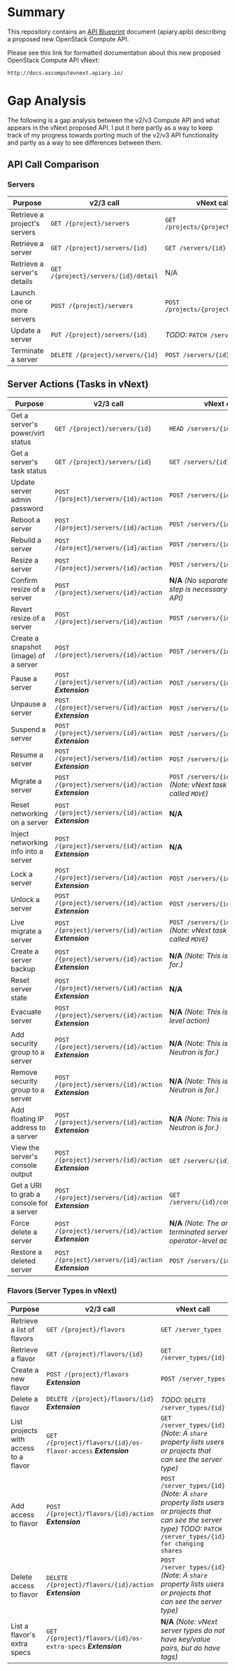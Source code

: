 # Summary

This repository contains an [API Blueprint](http://apiblueprint.org/) document
(apiary.apib) describing a proposed new OpenStack Compute API.

Please see this link for formatted documentation about this new
proposed OpenStack Compute API vNext:

    http://docs.oscomputevnext.apiary.io/

# Gap Analysis

The following is a gap analysis between the v2/v3 Compute API and what appears
in the vNext proposed API. I put it here partly as a way to keep track of my
progress towards porting much of the v2/v3 API functionality and partly as a
way to see differences between them.

## API Call Comparison

### Servers

Purpose                 | v2/3 call               | vNext call
------------------------|-------------------------|----------------------
Retrieve a project's servers | `GET /{project}/servers` | `GET /projects/{project}/servers`
Retrieve a server | `GET /{project}/servers/{id}` | `GET /servers/{id}`
Retrieve a server's details | `GET /{project}/servers/{id}/detail` | N/A
Launch one or more servers | `POST /{project}/servers` | `POST /projects/{project/servers`
Update a server | `PUT /{project}/servers/{id}` | *TODO:* `PATCH /servers/{id}`
Terminate a server | `DELETE /{project}/servers/{id}` | `POST /servers/{id}/tasks`

## Server Actions (Tasks in vNext)

Purpose                 | v2/3 call               | vNext call
------------------------|-------------------------|----------------------
Get a server's power/virt status | `GET /{project}/servers/{id}` | `HEAD /servers/{id}`
Get a server's task status | `GET /{project}/servers/{id}` | `GET /servers/{id}/tasks`
Update server admin password | `POST /{project}/servers/{id}/action` | `POST /servers/{id}/tasks`
Reboot a server | `POST /{project}/servers/{id}/action` | `POST /servers/{id}/tasks`
Rebuild a server | `POST /{project}/servers/{id}/action` | `POST /servers/{id}/tasks`
Resize a server | `POST /{project}/servers/{id}/action` | `POST /servers/{id}/tasks`
Confirm resize of a server | `POST /{project}/servers/{id}/action` | **N/A** *(No separate confirmation step is necessary in the vNext API)*
Revert resize of a server | `POST /{project}/servers/{id}/action` | `POST /servers/{id}/tasks`
Create a snapshot (image) of a server | `POST /{project}/servers/{id}/action` | `POST /servers/{id}/tasks`
Pause a server | `POST /{project}/servers/{id}/action` ***Extension*** | `POST /servers/{id}/tasks`
Unpause a server | `POST /{project}/servers/{id}/action` ***Extension*** | `POST /servers/{id}/tasks`
Suspend a server | `POST /{project}/servers/{id}/action` ***Extension*** | `POST /servers/{id}/tasks`
Resume a server | `POST /{project}/servers/{id}/action` ***Extension*** | `POST /servers/{id}/tasks`
Migrate a server | `POST /{project}/servers/{id}/action` ***Extension*** | `POST /servers/{id}/tasks` *(Note: vNext task action is called `MOVE`)*
Reset networking on a server | `POST /{project}/servers/{id}/action` ***Extension*** | **N/A**
Inject networking info into a server | `POST /{project}/servers/{id}/action` ***Extension*** | **N/A**
Lock a server | `POST /{project}/servers/{id}/action` ***Extension*** | `POST /servers/{id}/tasks`
Unlock a server | `POST /{project}/servers/{id}/action` ***Extension*** | `POST /servers/{id}/tasks`
Live migrate a server | `POST /{project}/servers/{id}/action` ***Extension*** | `POST /servers/{id}/tasks` *(Note: vNext task action is called `MOVE`)*
Create a server backup | `POST /{project}/servers/{id}/action` ***Extension*** | **N/A** *(Note: This is what Heat is for.)*
Reset server state | `POST /{project}/servers/{id}/action` ***Extension*** | **N/A**
Evacuate server | `POST /{project}/servers/{id}/action` ***Extension*** | **N/A** *(Note: This is an operator-level action)*
Add security group to a server | `POST /{project}/servers/{id}/action` ***Extension*** | **N/A** *(Note: This is what Neutron is for.)*
Remove security group to a server | `POST /{project}/servers/{id}/action` ***Extension*** | **N/A** *(Note: This is what Neutron is for.)*
Add floating IP address to a server | `POST /{project}/servers/{id}/action` ***Extension*** | **N/A** *(Note: This is what Neutron is for.)*
View the server's console output | `POST /{project}/servers/{id}/action` ***Extension*** | `GET /servers/{id}/console_log`
Get a URI to grab a console for a server | `POST /{project}/servers/{id}/action` ***Extension*** | `GET /servers/{id}/consoles/{type}`
Force delete a server | `POST /{project}/servers/{id}/action` ***Extension*** | **N/A** *(Note: The archival of terminated servers is an operator-level action)*
Restore a deleted server | `POST /{project}/servers/{id}/action` ***Extension*** | `POST /servers/{id}/tasks`

### Flavors (Server Types in vNext)

Purpose                 | v2/3 call               | vNext call
------------------------|-------------------------|----------------------
Retrieve a list of flavors | `GET /{project}/flavors` | `GET /server_types`
Retrieve a flavor | `GET /{project}/flavors/{id}` | `GET /server_types/{id}`
Create a new flavor | `POST /{project}/flavors` ***Extension*** | `POST /server_types`
Delete a flavor | `DELETE /{project}/flavors/{id}` ***Extension*** | *TODO:* `DELETE /server_types/{id}`
List projects with access to a flavor | `GET /{project}/flavors/{id}/os-flavor-access`  ***Extension*** | `GET /server_types/{id}` *(Note: A `share` property lists users or projects that can see the server type)*
Add access to flavor | `POST /{project}/flavors/{id}/action`  ***Extension*** | `POST /server_types/{id}` *(Note: A `share` property lists users or projects that can see the server type)* *TODO:* `PATCH /server_types/{id} for changing shares`
Delete access to flavor | `DELETE /{project}/flavors/{id}/action`  ***Extension*** | `POST /server_types/{id}` *(Note: A `share` property lists users or projects that can see the server type)*
List a flavor's extra specs | `GET /{project}/flavors/{id}/os-extra-specs` ***Extension*** | **N/A** *(Note: vNext server types do not have key/value pairs, but do have tags)*
